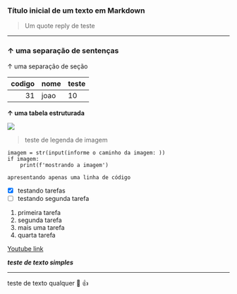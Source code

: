 ### Título inicial de um texto em Markdown

> Um quote reply de teste

---

### ↑ uma separação de sentenças

↑ uma separação de seção

codigo|nome|teste
---:|:---|:---|
31 |joao |10

**↑ uma tabela estruturada**

![](./Imagem_teste_.jpg)

> teste de legenda de imagem

```
imagem = str(input(informe o caminho da imagem: ))
if imagem:
    print(f'mostrando a imagem')
```

`apresentando apenas uma linha de código`

- [x] testando tarefas
- [ ] testando segunda tarefa

1.  primeira tarefa
31.  segunda tarefa
55. mais uma tarefa
4. quarta tarefa

[Youtube link](https://youtube.com)

**_teste de texto simples_**

***
teste de texto qualquer
:clap:
:+1:
